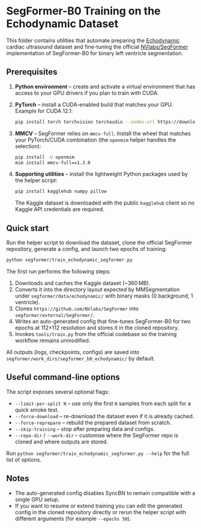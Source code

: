 # SegFormer-B0 Training on the Echodynamic Dataset

This folder contains utilities that automate preparing the
[Echodynamic](https://www.kaggle.com/datasets/caramellattedecaf/echodynamic)
cardiac ultrasound dataset and fine-tuning the official
[NVlabs/SegFormer](https://github.com/NVlabs/SegFormer) implementation of
SegFormer-B0 for binary left ventricle segmentation.

## Prerequisites

1. **Python environment** – create and activate a virtual environment that has
   access to your GPU drivers if you plan to train with CUDA.
2. **PyTorch** – install a CUDA-enabled build that matches your GPU. Example for
   CUDA 12.1:

   ```bash
   pip install torch torchvision torchaudio --index-url https://download.pytorch.org/whl/cu121
   ```

3. **MMCV** – SegFormer relies on `mmcv-full`. Install the wheel that matches
   your PyTorch/CUDA combination (the `openmim` helper handles the selection):

   ```bash
   pip install -U openmim
   mim install mmcv-full==1.3.0
   ```

4. **Supporting utilities** – install the lightweight Python packages used by
   the helper script:

   ```bash
   pip install kagglehub numpy pillow
   ```

   The Kaggle dataset is downloaded with the public `kagglehub` client so no
   Kaggle API credentials are required.

## Quick start

Run the helper script to download the dataset, clone the official SegFormer
repository, generate a config, and launch two epochs of training:

```bash
python segformer/train_echodynamic_segformer.py
```

The first run performs the following steps:

1. Downloads and caches the Kaggle dataset (~360 MB).
2. Converts it into the directory layout expected by MMSegmentation under
   `segformer/data/echodynamic/` with binary masks (0 background, 1 ventricle).
3. Clones `https://github.com/NVlabs/SegFormer` into
   `segformer/external/SegFormer/`.
4. Writes an auto-generated config that fine-tunes SegFormer-B0 for two epochs
   at 112×112 resolution and stores it in the cloned repository.
5. Invokes `tools/train.py` from the official codebase so the training workflow
   remains unmodified.

All outputs (logs, checkpoints, configs) are saved into
`segformer/work_dirs/segformer_b0_echodynamic/` by default.

## Useful command-line options

The script exposes several optional flags:

- `--limit-per-split N` – use only the first `N` samples from each split for a
  quick smoke test.
- `--force-download` – re-download the dataset even if it is already cached.
- `--force-reprepare` – rebuild the prepared dataset from scratch.
- `--skip-training` – stop after preparing data and configs.
- `--repo-dir` / `--work-dir` – customise where the SegFormer repo is cloned and
  where outputs are stored.

Run `python segformer/train_echodynamic_segformer.py --help` for the full list
of options.

## Notes

- The auto-generated config disables SyncBN to remain compatible with a single
  GPU setup.
- If you want to resume or extend training you can edit the generated config in
  the cloned repository directly or rerun the helper script with different
  arguments (for example `--epochs 50`).
